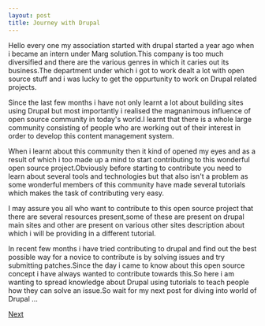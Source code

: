 ```yaml
---
layout: post
title: Journey with Drupal
---
```


<p>Hello every one my association started with drupal started a year ago when i became an intern under Marg solution.This company is too much diversified and there are the various genres in which it caries out its business.The department under which i got to work dealt a lot with open source stuff and i was lucky to get the oppurtunity to work on Drupal related projects.</p>
<p>Since the last few months i have not only learnt a lot about building sites using Drupal but most importantly i realised the magnanimous influence of open source community in today's world.I learnt that there is a whole large community consisting of people who are working out of their interest in order to develop this content management system.</p>
<p>When i learnt about this community then it kind of opened my eyes and as a result of which i too made up a mind to start contributing to this wonderful open source project.Obviously before starting to contribute you need to learn about several tools and technologies but that also isn't a problem as some wonderful members of this community have made several tutorials which makes the task of contributing very easy.</p>
<p>I may assure you all who want to contribute to this open source project that there are several resources present,some of these are present on drupal main sites and other are present on various other sites description about which i will be providing in a different tutorial.</p>
<p>In recent few months i have tried contributing to drupal and find out the best possible way for a novice to contribute is by solving issues and try submitting patches.Since the day i came to know about this open source concept i have always wanted to contribute towards this.So here i am wanting to spread knowledge about Drupal using tutorials to teach people how they can solve an issue.So wait for my next post for diving into world of Drupal ...</p>
<a href="blog1.html">Next</a>